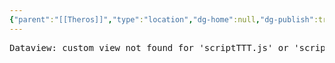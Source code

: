 ```yaml
---
{"parent":"[[Theros]]","type":"location","dg-home":null,"dg-publish":true,"permalink":"/diario/lugares/meletis/","dgPassFrontmatter":true}
---
```



<pre class="dataview dataview-error">Dataview: custom view not found for 'scriptTTT.js' or 'scriptTTT/view.js'.</pre>